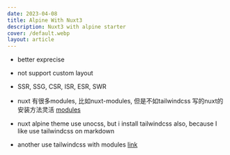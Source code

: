 ```yaml
---
date: 2023-04-08
title: Alpine With Nuxt3
description: Nuxt3 with alpine starter
cover: /default.webp
layout: article
---
```


* better exprecise

* not support custom layout
* SSR, SSG, CSR, ISR, ESR, SWR

* nuxt 有很多modules, 比如nuxt-modules, 但是不如tailwindcss 写的nuxt的安装方法灵活 [modules](https://nuxt.com/modules)
* nuxt alpine theme use unocss, but i install tailwindcss also, because I like use tailwindcss on markdown
* another use tailwindcss with modules [link](https://tailwindcss.nuxtjs.org/getting-started/options/)
